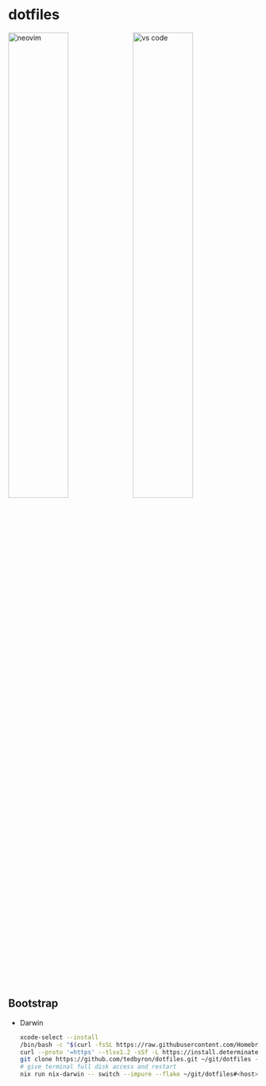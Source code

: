 # dotfiles

<div float="left">
  <img src="../screenshots/screenshots/nvim.png" alt="neovim" width="49%" />
  <img src="../screenshots/screenshots/vscode.png" alt="vs code" width="49%" />
</div>

## Bootstrap

- Darwin

  ```sh
  xcode-select --install
  /bin/bash -c "$(curl -fsSL https://raw.githubusercontent.com/Homebrew/install/HEAD/install.sh)"
  curl --proto '=https' --tlsv1.2 -sSf -L https://install.determinate.systems/nix | sh -s -- install
  git clone https://github.com/tedbyron/dotfiles.git ~/git/dotfiles --filter tree:0
  # give terminal full disk access and restart
  nix run nix-darwin -- switch --impure --flake ~/git/dotfiles#<host>
  ```
